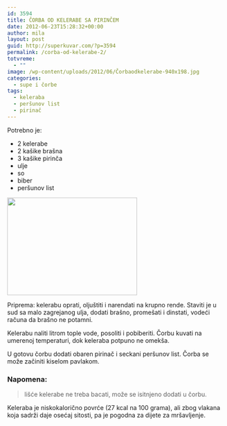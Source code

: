 ```yaml
---
id: 3594
title: ČORBA OD KELERABE SA PIRINČEM
date: 2012-06-23T15:28:32+00:00
author: mila
layout: post
guid: http://superkuvar.com/?p=3594
permalink: /corba-od-kelerabe-2/
totvreme:
  - ""
image: /wp-content/uploads/2012/06/Čorbaodkelerabe-940x198.jpg
categories:
  - supe i čorbe
tags:
  - keleraba
  - peršunov list
  - pirinač
---
```

Potrebno je:

  * 2 kelerabe
  * 2 kašike brašna
  * 3 kašike pirinča
  * ulje
  * so
  * biber
  * peršunov list

<img class="alignnone size-medium wp-image-3595" title="Čorbaodkelerabe" src="/wp-content/uploads/2012/06/%C4%8Corbaodkelerabe-300x225.jpg" alt="" width="300" height="225" /> 

Priprema: kelerabu oprati, oljuštiti i narendati na krupno rende. Staviti je u sud sa malo zagrejanog ulja, dodati brašno, promešati i dinstati, vodeći računa da brašno ne potamni.

Kelerabu naliti litrom tople vode, posoliti i pobiberiti. Čorbu kuvati na umerenoj temperaturi, dok keleraba potpuno ne omekša.

U gotovu čorbu dodati obaren pirinač i seckani peršunov list. Čorba se može začiniti kiselom pavlakom.

### Napomena:
> lišće kelerabe ne treba bacati, može se isitnjeno dodati u čorbu.

Keleraba je niskokalorično povrće (27 kcal na 100 grama), ali zbog vlakana koja sadrži daje osećaj sitosti, pa je pogodna za dijete za mršavljenje.